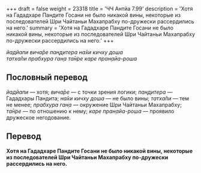 +++
draft = false
weight = 23318
title = 'ЧЧ Антйа 7.99'
description = 'Хотя на Гададхаре Пандите Госани не было никакой вины, некоторые из последователей Шри Чайтаньи Махапрабху по-дружески рассердились на него.'
summary = 'Хотя на Гададхаре Пандите Госани не было никакой вины, некоторые из последователей Шри Чайтаньи Махапрабху по-дружески рассердились на него.'
+++

_йадйапи вича̄ре пан̣д̣итера на̄хи кичху доша  
татха̄пи прабхура ган̣а та̄н̇ре каре пран̣айа-роша_

## Пословный перевод

_йадйапи_ — хотя; _вича̄ре_ — с точки зрения логики; _пан̣д̣итера_ — Гададхары Пандита; _на̄хи_ _кичху_ _доша_ — не было вины; _татха̄пи_ — тем не менее; _прабхура_ _ган̣а_ — окружение Шри Чайтаньи Махапрабху; _та̄н̇ре_ — по отношению к нему; _каре_ _пран̣айа_\-_роша_ — проявило дружеское негодование.

## Перевод

**Хотя на Гададхаре Пандите Госани не было никакой вины, некоторые из последователей Шри Чайтаньи Махапрабху по-дружески рассердились на него.**
